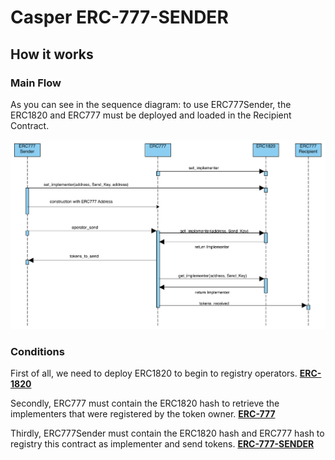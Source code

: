 # Casper ERC-777-SENDER

## How it works
### Main Flow
As you can see in the sequence diagram: to use ERC777Sender, the ERC1820 and ERC777 must be deployed and loaded
in the Recipient Contract.


![](../../../images/erc777_sender.png)


### Conditions
First of all, we need to deploy ERC1820 to begin to registry operators. [**ERC-1820**](../../../erc1820/README.md)

Secondly, ERC777 must contain the ERC1820 hash to retrieve the implementers that were registered by the token owner. [**ERC-777**](../../../erc20/README.md)

Thirdly, ERC777Sender must contain the ERC1820 hash and ERC777 hash to registry this contract as implementer and send tokens. [**ERC-777-SENDER**](../../../erc777-sender/README.md)
